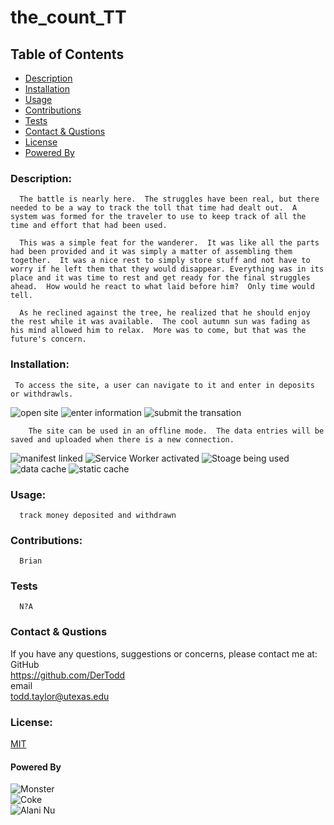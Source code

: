 # the_count_TT

  ## Table of Contents
  * [Description](#descrip)
  * [Installation](#install)
  * [Usage](#usage)
  * [Contributions](#contri)
  * [Tests](#tests)
  * [Contact & Qustions](#contact)
  * [License](#license)
  * [Powered By](#powered-by)
  <a name='descrip'></a>
  ### Description:
      The battle is nearly here.  The struggles have been real, but there needed to be a way to track the toll that time had dealt out.  A system was formed for the traveler to use to keep track of all the time and effort that had been used.

      This was a simple feat for the wanderer.  It was like all the parts had been provided and it was simply a matter of assembling them together.  It was a nice rest to simply store stuff and not have to worry if he left them that they would disappear. Everything was in its place and it was time to rest and get ready for the final struggles ahead.  How would he react to what laid before him?  Only time would tell.

      As he reclined against the tree, he realized that he should enjoy the rest while it was available.  The cool autumn sun was fading as his mind allowed him to relax.  More was to come, but that was the future's concern.  

  <a name='install'></a>
  ### Installation:
     To access the site, a user can navigate to it and enter in deposits or withdrawls.
![open site](./assets/images/One.jpg)
![enter information](./assets/images/two.jpg)
![submit the transation](./assets/images/three.jpg)

        The site can be used in an offline mode.  The data entries will be saved and uploaded when there is a new connection.
![manifest linked](./assets/images/four.jpg)
![Service Worker activated](./assets/images/five.jpg)
![Stoage being used](./assets/images/six.jpg)
![data cache](./assets/images/seven.jpg)
![static cache](./assets/images/eight.jpg)
  <a name='usage'></a>
  ### Usage: 
      track money deposited and withdrawn

  <a name='contri'></a>
  ### Contributions:
      Brian

  <a name='tests'></a>
  ### Tests
      N?A

  <a name='contact'></a>
  ### Contact & Qustions
  If you have any questions, suggestions or concerns, please contact me at:  
  GitHub  
  https://github.com/DerTodd  
  email  
      todd.taylor@utexas.edu  

  <a name='licnese'></a>
  ### License:
  [MIT](https://opensource.org/licenses/MIT)

  <a name='powered-by'></a>
  #### Powered By
  ![Monster](./assets/images/monster.jpg)  
  ![Coke](./assets/images/coke.jpg)  
  ![Alani Nu](./assets/images/alani_nu.jpg) 
